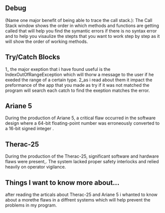 ## Debug
 (Name one major benefit of being able to trace the call stack.):
The Call Stack window shows the order in which methods and functions are getting called that will help you find the symantic errors if there is no syntax error and to help you visaulize the stepts that you want to work step by step as it will show the order of working methods.


## Try/Catch Blocks
1_ the major  exeption that i have found useful is the IndexOutOfRangeException which will thorw a message to the user if he exeded the range of a certain type.
2_as i read about them it impact the preformance of the app that you made as try if it was not matched the program will  search each catch to find the exeption matches the error.
## Ariane 5
During the production of Ariane 5, a critical flaw occurred in the software design where a 64-bit floating-point number was erroneously converted to a 16-bit signed integer .
## Therac-25
During the production of the Therac-25, significant software and hardware flaws were present,. The system lacked proper safety interlocks and relied heavily on operator vigilance.

## Things I want to know more about...
after reading the articals about Therac-25 and Ariane 5  i whanted to know about a morethe flaws in a diffrent systems which will help prevent the problems in my program. 
